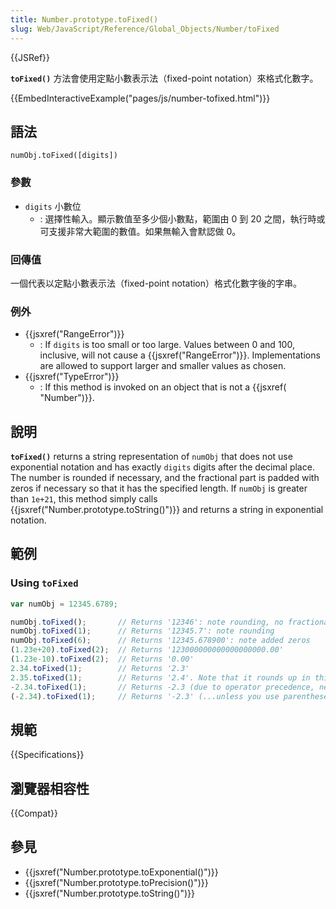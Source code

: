```yaml
---
title: Number.prototype.toFixed()
slug: Web/JavaScript/Reference/Global_Objects/Number/toFixed
---
```


{{JSRef}}

**`toFixed()`** 方法會使用定點小數表示法（fixed-point notation）來格式化數字。

{{EmbedInteractiveExample("pages/js/number-tofixed.html")}}

## 語法

```plain
numObj.toFixed([digits])
```

### 參數

- `digits` 小數位
  - : 選擇性輸入。顯示數值至多少個小數點，範圍由 0 到 20 之間，執行時或可支援非常大範圍的數值。如果無輸入會默認做 0。

### 回傳值

一個代表以定點小數表示法（fixed-point notation）格式化數字後的字串。

### 例外

- {{jsxref("RangeError")}}
  - : If `digits` is too small or too large. Values between 0 and 100, inclusive, will not cause a {{jsxref("RangeError")}}. Implementations are allowed to support larger and smaller values as chosen.
- {{jsxref("TypeError")}}
  - : If this method is invoked on an object that is not a {{jsxref( "Number")}}.

## 說明

**`toFixed()`** returns a string representation of `numObj` that does not use exponential notation and has exactly `digits` digits after the decimal place. The number is rounded if necessary, and the fractional part is padded with zeros if necessary so that it has the specified length. If `numObj` is greater than `1e+21`, this method simply calls {{jsxref("Number.prototype.toString()")}} and returns a string in exponential notation.

## 範例

### Using `toFixed`

```js
var numObj = 12345.6789;

numObj.toFixed();       // Returns '12346': note rounding, no fractional part
numObj.toFixed(1);      // Returns '12345.7': note rounding
numObj.toFixed(6);      // Returns '12345.678900': note added zeros
(1.23e+20).toFixed(2);  // Returns '123000000000000000000.00'
(1.23e-10).toFixed(2);  // Returns '0.00'
2.34.toFixed(1);        // Returns '2.3'
2.35.toFixed(1);        // Returns '2.4'. Note that it rounds up in this case.
-2.34.toFixed(1);       // Returns -2.3 (due to operator precedence, negative number literals don't return a string...)
(-2.34).toFixed(1);     // Returns '-2.3' (...unless you use parentheses)
```

## 規範

{{Specifications}}

## 瀏覽器相容性

{{Compat}}

## 參見

- {{jsxref("Number.prototype.toExponential()")}}
- {{jsxref("Number.prototype.toPrecision()")}}
- {{jsxref("Number.prototype.toString()")}}
